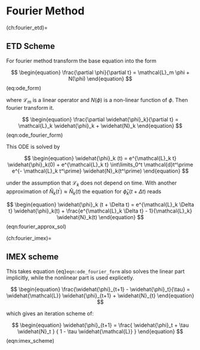 # Fourier Method

(ch:fourier_etd)=
## ETD Scheme

For fourier method transform the base equation into the form

$$
\begin{equation}
\frac{\partial \phi}{\partial t} = \mathcal{L}_m \phi + N(\phi)
\end{equation}
$$ (eq:ode_form)

where $\mathcal{L}_m$ is a linear operator and $N(\phi)$ is a non-linear function of $\phi$.
Then fourier transform it.

$$
\begin{equation}
\frac{\partial \widehat{\phi}_k}{\partial t} = \mathcal{L}_k \widehat{\phi}_k + \widehat{N}_k
\end{equation}
$$ (eqn:ode_fourier_form)

This ODE is solved by

$$
\begin{equation}
\widehat{\phi}_k (t) = e^{\mathcal{L}_k t} \widehat{\phi}_k(0) + e^{\mathcal{L}_k t}
\int\limits_0^t \mathcal{d}t^\prime e^{- \mathcal{L}_k t^\prime} \widehat{N}_k(t^\prime)
\end{equation}
$$

under the assumption that $\mathcal{L}_k$ does not depend on time. With another approximation of
$\widehat{N}_k(t^\prime) \approx \widehat{N}_k(t)$ the equation for $\widehat{\phi}_k (t + \Delta t)$ reads

$$
\begin{equation}
\widehat{\phi}_k (t + \Delta t) =
e^{\mathcal{L}_k \Delta t} \widehat{\phi}_k(t) +
\frac{e^{\mathcal{L}_k \Delta t} - 1}{\mathcal{L}_k} \widehat{N}_k(t)
\end{equation}
$$ (eqn:fourier_approx_sol)

(ch:fourier_imex)=
## IMEX scheme

This takes equation {eq}`eqn:ode_fourier_form` also solves the linear part
implicitly, while the nonlinear part is used explicetly.

$$
\begin{equation}
\frac{\widehat{\phi}_{t+1} - \widehat{\phi}_t}{\tau} =
\widehat{\mathcal{L}} \widehat{\phi}_{t+1} + \widehat{N}_{t}
\end{equation}
$$

which gives an iteration scheme of:

$$
\begin{equation}
\widehat{\phi}_{t+1} = \frac{
    \widehat{\phi}_t + \tau \widehat{N}_t
} {
    1 - \tau \widehat{\mathcal{L}}
}
\end{equation}
$$ (eqn:imex_scheme)
